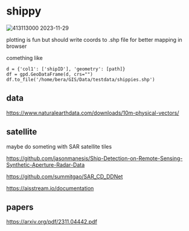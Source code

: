 # shippy

![413113000 2023-11-29](https://github.com/saffa19/shippy/assets/31897351/f8b1dd19-90e7-47cf-9380-82a9a31cfbc6)

plotting is fun but should write coords to .shp file for better mapping in browser

comething like
```path = LineString(coords)
d = {'col1': ['shipID'], 'geometry': [path]}
df = gpd.GeoDataFrame(d, crs="")
df.to_file('/home/bera/GIS/Data/testdata/shippies.shp')
```

## data

https://www.naturalearthdata.com/downloads/10m-physical-vectors/

## satellite

maybe do someting with SAR satellite tiles 

https://github.com/jasonmanesis/Ship-Detection-on-Remote-Sensing-Synthetic-Aperture-Radar-Data

https://github.com/summitgao/SAR_CD_DDNet

https://aisstream.io/documentation


## papers

https://arxiv.org/pdf/2311.04442.pdf
